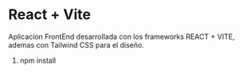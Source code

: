 # React + Vite

Aplicacion FrontEnd desarrollada con los frameworks REACT + VITE, ademas con Tailwind CSS para el diseño.

1. npm install
